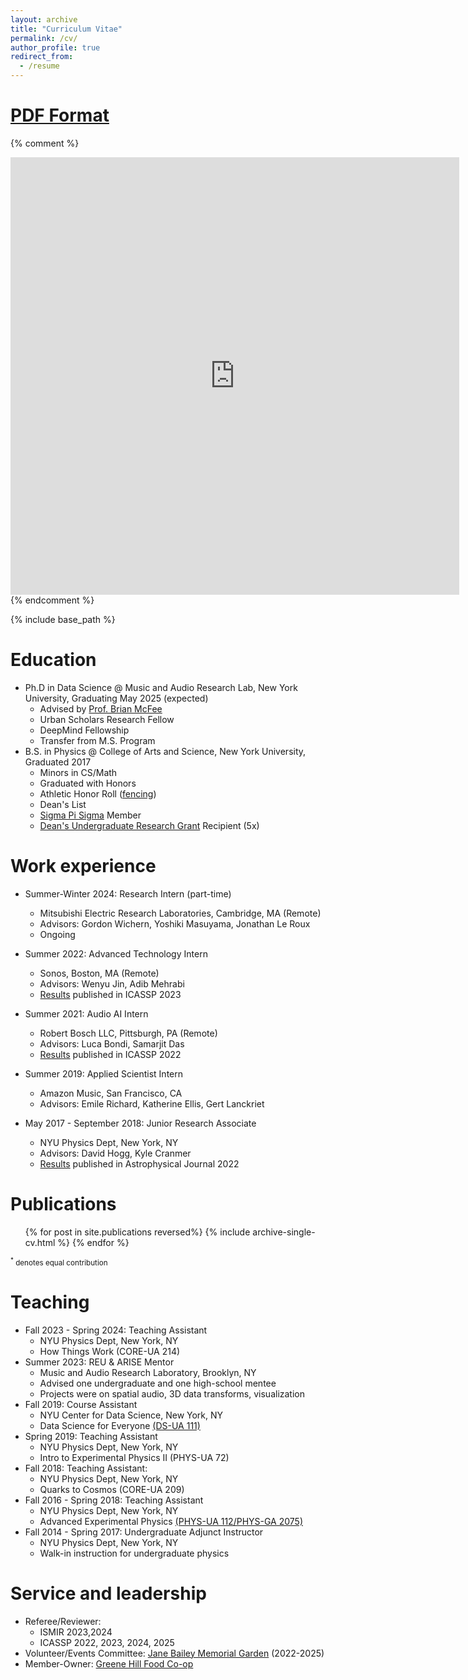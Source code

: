```yaml
---
layout: archive
title: "Curriculum Vitae" 
permalink: /cv/
author_profile: true
redirect_from:
  - /resume
---
```

# [PDF Format](../files/Ick_CV.pdf)

{% comment %} 
<iframe src="https://docs.google.com/gview?url=https://chrisick.github.io/files/Ick_CV.pdf&embedded=true" style="width:718px; height:700px;" frameborder="0"></iframe>
{% endcomment %} 

{% include base_path %}

Education
======
* Ph.D in Data Science @ Music and Audio Research Lab, New York University, Graduating May 2025 (expected)
  - Advised by [Prof. Brian McFee](https://brianmcfee.net/)
  - Urban Scholars Research Fellow
  - DeepMind Fellowship
  - Transfer from M.S. Program
* B.S. in Physics @ College of Arts and Science, New York University, Graduated 2017
  - Minors in CS/Math
  - Graduated with Honors
  - Athletic Honor Roll ([fencing](https://gonyuathletics.com/sports/mens-fencing/roster/chris-ick/7426))
  - Dean's List
  - [Sigma Pi Sigma](https://www.sigmapisigma.org/) Member
  - [Dean's Undergraduate Research Grant](https://cas.nyu.edu/undergraduate-research/deans-undergraduate-research-fund.html) Recipient (5x)

Work experience
======
* Summer-Winter 2024: Research Intern (part-time)
  * Mitsubishi Electric Research Laboratories, Cambridge, MA (Remote)
  * Advisors: Gordon Wichern, Yoshiki Masuyama, Jonathan Le Roux
  * Ongoing

* Summer 2022: Advanced Technology Intern
  * Sonos, Boston, MA (Remote)
  * Advisors: Wenyu Jin, Adib Mehrabi
  * [Results](../publication/2023_blindparameterest) published in ICASSP 2023

* Summer 2021: Audio AI Intern
  * Robert Bosch LLC, Pittsburgh, PA (Remote)
  * Advisors: Luca Bondi, Samarjit Das
  * [Results](../publication/2022_acousticimaging) published in ICASSP 2022

* Summer 2019: Applied Scientist Intern
  * Amazon Music, San Francisco, CA
  * Advisors: Emile Richard, Katherine Ellis, Gert Lanckriet

* May 2017 - September 2018: Junior Research Associate
  * NYU Physics Dept, New York, NY
  * Advisors: David Hogg, Kyle Cranmer
  * [Results](../publication/2022_qpo) published in Astrophysical Journal 2022


Publications
======
  <ul>{% for post in site.publications reversed%}
    {% include archive-single-cv.html %}
  {% endfor %}</ul>
<small><sup>*</sup> denotes equal contribution</small>

Teaching
======
* Fall 2023 - Spring 2024: Teaching Assistant
  * NYU Physics Dept, New York, NY
  * How Things Work (CORE-UA 214)
* Summer 2023: REU & ARISE Mentor
  * Music and Audio Research Laboratory, Brooklyn, NY
  * Advised one undergraduate and one high-school mentee
  * Projects were on spatial audio, 3D data transforms, visualization
* Fall 2019: Course Assistant
  * NYU Center for Data Science, New York, NY
  * Data Science for Everyone [(DS-UA 111)](https://wp.nyu.edu/ds4e/)
* Spring 2019: Teaching Assistant
  * NYU Physics Dept, New York, NY
  * Intro to Experimental Physics II (PHYS-UA 72)
* Fall 2018: Teaching Assistant:
  * NYU Physics Dept, New York, NY
  * Quarks to Cosmos (CORE-UA 209)
* Fall 2016 - Spring 2018: Teaching Assistant
  * NYU Physics Dept, New York, NY
  * Advanced Experimental Physics [(PHYS-UA 112/PHYS-GA 2075)](https://physics.nyu.edu/~physlab/Experimental_Phys/Experimental_phys.html)
* Fall 2014 - Spring 2017: Undergraduate Adjunct Instructor
  * NYU Physics Dept, New York, NY
  * Walk-in instruction for undergraduate physics
  
Service and leadership
======
* Referee/Reviewer:
  * ISMIR 2023,2024
  * ICASSP 2022, 2023, 2024, 2025
* Volunteer/Events Committee: [Jane Bailey Memorial Garden](https://www.nyrp.org/en/gardens-and-parks/jane-bailey-memorial-garden/) (2022-2025)
* Member-Owner: [Greene Hill Food Co-op](https://www.greenehillfood.coop/)

